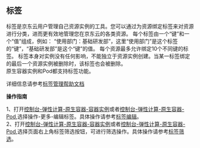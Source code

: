 ## 标签

标签是京东云用户管理自己资源实例的工具。您可以通过为资源绑定标签来对资源进行分类，进而更有效地管理您在京东云的各类资源。 每个标签由一个“键”和一个“值”组成，例如： “使用部门：基础研发部”，这里“使用部门”是这个标签的“键”，“基础研发部”是这个“键”的值。 每个资源最多允许绑定10个不同键的标签。 标签本身对实例没有任何影响，不能独立于资源实例创建。当某一标签绑定的最后一个资源实例被删除时，该标签也会被删除。  
原生容器实例和Pod都支持标签功能。

详细信息请参考[标签管理帮助文档](https://docs.jdcloud.com/cn/tag-service/product-overview)

**操作指南**

1、打开[控制台-弹性计算-原生容器-容器实例](https://cns-console.jdcloud.com/host/container/list)或者[控制台-弹性计算-原生容器-Pod](https://cns-console.jdcloud.com/host/pod/list),选择操作-更多-编辑标签。具体操作请参考[标签编辑](https://docs.jdcloud.com/cn/tag-service/tag-editor)。  
2、打开[控制台-弹性计算-原生容器-容器实例](https://cns-console.jdcloud.com/host/container/list)或者[控制台-弹性计算-原生容器-Pod](https://cns-console.jdcloud.com/host/pod/list),选择页面右上角标签筛选按钮，可进行筛选操作。具体操作请参考[标签筛选](https://docs.jdcloud.com/cn/tag-service/tag-filter)。  
